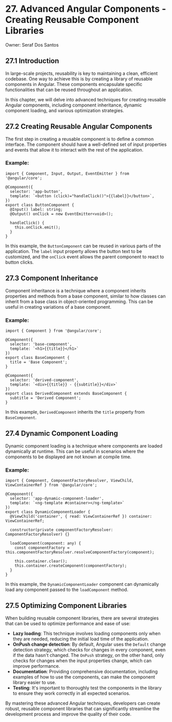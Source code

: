 # 27. Advanced Angular Components - Creating Reusable Component Libraries

Owner: Seraf Dos Santos

## 27.1 Introduction

In large-scale projects, reusability is key to maintaining a clean, efficient codebase. One way to achieve this is by creating a library of reusable components in Angular. These components encapsulate specific functionalities that can be reused throughout an application.

In this chapter, we will delve into advanced techniques for creating reusable Angular components, including component inheritance, dynamic component loading, and various optimization strategies.

## 27.2 Creating Reusable Angular Components

The first step in creating a reusable component is to define a common interface. The component should have a well-defined set of input properties and events that allow it to interact with the rest of the application.

### Example:

```tsx
import { Component, Input, Output, EventEmitter } from '@angular/core';

@Component({
  selector: 'app-button',
  template: `<button (click)="handleClick()">{{label}}</button>`,
})
export class ButtonComponent {
  @Input() label: string;
  @Output() onClick = new EventEmitter<void>();

  handleClick() {
    this.onClick.emit();
  }
}

```

In this example, the `ButtonComponent` can be reused in various parts of the application. The `label` input property allows the button text to be customized, and the `onClick` event allows the parent component to react to button clicks.

## 27.3 Component Inheritance

Component inheritance is a technique where a component inherits properties and methods from a base component, similar to how classes can inherit from a base class in object-oriented programming. This can be useful in creating variations of a base component.

### Example:

```tsx
import { Component } from '@angular/core';

@Component({
  selector: 'base-component',
  template: `<h1>{{title}}</h1>`
})
export class BaseComponent {
  title = 'Base Component';
}

@Component({
  selector: 'derived-component',
  template: `<div>{{title}} - {{subtitle}}</div>`
})
export class DerivedComponent extends BaseComponent {
  subtitle = 'Derived Component';
}

```

In this example, `DerivedComponent` inherits the `title` property from `BaseComponent`.

## 27.4 Dynamic Component Loading

Dynamic component loading is a technique where components are loaded dynamically at runtime. This can be useful in scenarios where the components to be displayed are not known at compile time.

### Example:

```tsx
import { Component, ComponentFactoryResolver, ViewChild, ViewContainerRef } from '@angular/core';

@Component({
  selector: 'app-dynamic-component-loader',
  template: `<ng-template #container></ng-template>`
})
export class DynamicComponentLoader {
  @ViewChild('container', { read: ViewContainerRef }) container: ViewContainerRef;

  constructor(private componentFactoryResolver: ComponentFactoryResolver) {}

  loadComponent(component: any) {
    const componentFactory = this.componentFactoryResolver.resolveComponentFactory(component);

    this.container.clear();
    this.container.createComponent(componentFactory);
  }
}

```

In this example, the `DynamicComponentLoader` component can dynamically load any component passed to the `loadComponent` method.

## 27.5 Optimizing Component Libraries

When building reusable component libraries, there are several strategies that can be used to optimize performance and ease of use:

- **Lazy loading**: This technique involves loading components only when they are needed, reducing the initial load time of the application.
- **OnPush change detection**: By default, Angular uses the `Default` change detection strategy, which checks for changes in every component, even if the data hasn't changed. The `OnPush` strategy, on the other hand, only checks for changes when the input properties change, which can improve performance.
- **Documentation**: Providing comprehensive documentation, including examples of how to use the components, can make the component library easier to use.
- **Testing**: It's important to thoroughly test the components in the library to ensure they work correctly in all expected scenarios.

By mastering these advanced Angular techniques, developers can create robust, reusable component libraries that can significantly streamline the development process and improve the quality of their code.